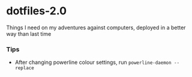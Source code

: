 # dotfiles-2.0
Things I need on my adventures against computers, deployed in a better way than last time

### Tips

* After changing powerline colour settings, run `powerline-daemon --replace`
